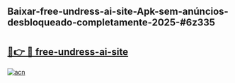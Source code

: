 ## Baixar-free-undress-ai-site-Apk-sem-anúncios-desbloqueado-completamente-2025-#6z335

# <h2><a href="https://ainizakaria.my?title=free-undress-ai-site&ref=20M">🔗👉 🔴 free-undress-ai-site</a></h2>

[![acn](https://github.com/user-attachments/assets/0f9c940e-d8b0-45ae-aac7-cd30a18b3e1c)](https://ainizakaria.my?title=free-undress-ai-site&ref=20M)

